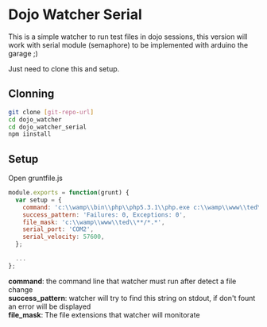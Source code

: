 Dojo Watcher Serial
===================

This is a simple watcher to run test files in dojo sessions, this version will work with serial module (semaphore) to be implemented with arduino
the garage ;)

Just need to clone this and setup.


Clonning
--------

```sh
git clone [git-repo-url]
cd dojo_watcher
cd dojo_watcher_serial
npm iinstall
```

Setup
-----
Open gruntfile.js
```js
module.exports = function(grunt) {
  var setup = {
    command: 'c:\\wamp\\bin\\php\\php5.3.1\\php.exe c:\\wamp\\www\\ted\\index.php',
    success_pattern: 'Failures: 0, Exceptions: 0',
    file_mask: 'c:\\wamp\\www\\ted\\**/*.*',
    serial_port: 'COM2',
    serial_velocity: 57600,
  };

  ...
};
```

**command**: the command line that watcher must run after detect a file change<br />
**success_pattern**: watcher will try to find this string on stdout, if don't fount an error will be displayed<br />
**file_mask**: The file extensions that watcher will monitorate
